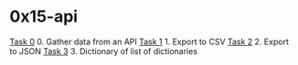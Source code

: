 # 0x15-api
[Task 0]() 0. Gather data from an API
[Task 1]() 1. Export to CSV
[Task 2]() 2. Export to JSON
[Task 3]() 3. Dictionary of list of dictionaries